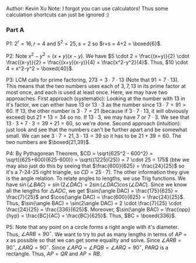 Author: Kevin Xu
Note: I forgot you can use calculators! Thus some calculation shortcuts can just be ignored :)
### Part A

P1: $2^r = 16, r = 4$ and $5^2 = 25, s = 2$ so $r+s = 4+2 = \boxed{6}$.

P2: Note $x^2-y^2 = (x+y)(x-y)$. We have $5 \cdot 2 = \frac{(x+y)}{2} \cdot \frac{(x-y)}{2} = \frac{(x+y)(x-y)}{4} = \frac{x^2-y^2}{4}$. Thus, $10 \cdot 4 = x^2-y^2 = \boxed{40}$.

P3: LCM calls for prime factoring, $273 = 3 \cdot 7 \cdot 13$ (Note that $91 = 7 \cdot 13$). This means that the two numbers uses each of $3,7,13$ in its prime factor at most once, and each is used at least once. 
Here, we may have two approaches.
First approach (systematic): Looking at the number with $13$ in it's factor, we can either have $13$ or $13 \cdot 3$ as the number since $13 \cdot 7 = 91 > 60$. If $13$, the other number is $3 \cdot 7 = 21$ (because if $3 \cdot 7 \cdot 13$, it will obviously exceed) but $21 +13 = 34$ so no. If $13 \cdot 3$, we may have $7$ or $7 \cdot 3$. We see that $13 \cdot 3 + 7 \cdot 3 = 39 + 21 = 60$, so we're done.
Second approach (intuition): just look and see that the numbers can't be further apart and be somewhat small. We can see $3 \cdot 7 = 21, 3 \cdot 13 = 39$ so it has to be $21 + 39 = 60$.
The two numbers are $\boxed{21,39}$.

P4: By Pythagorean Theorem, $CD = \sqrt{625^2 - 600^2} = \sqrt{(625+600)(625-600)} = \sqrt{(1225)(25)} = 7 \cdot 25 = 175$ (btw we may also just do this by seeing that $\frac{600}{625} = \frac{24}{25}$ so it's a 7-24-25 right triangle, so $CD = 25 \cdot 7$).
The other information they give is the angle relation. To relate angles to lengths, we use Trig functions. We have $\sin(\angle BAC) = \sin(2 \angle DAC) = 2\sin(\angle DAC)\cos(\angle DAC)$. Since we know all the lengths for $\triangle ADC$, we get $\sin(\angle DAC) = \frac{175}{625} = \frac{7}{25}$ and $\cos(\angle DAC) = \frac{600}{625} = \frac{24}{25}$. Thus, $\sin(\angle BAC) = \sin(2\angle DAC) = 2 \cdot \frac{7}{25} \cdot \frac{24}{25} = \frac{336}{625}$. Moreover, $\sin(\angle BAC) = \frac{opp}{hyp} = \frac{BC}{AC} = \frac{BC}{625}$. Thus, $BC = \boxed{336}$.

P5: Note that any point on a circle forms a right angle  with it's diameter. Thus, $\angle ARB = 90^{\circ}$. We want to try to put as many lengths in terms of $AP = x$ as possible so that we can get some equality and solve. Since $\angle ARB = 90^{\circ}, \angle ARQ = 90^{\circ}$. Since $\angle APQ = \angle PQB = \angle ARQ = 90^{\circ}$, $PARQ$ is a rectangle. Thus, $AP = QR$ and $AP = RB$.  
